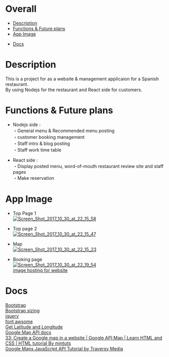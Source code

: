 # Overall   
* [Description](#section1)    
* [Functions & Future plans](#section2)     
* [App Image](#section3)
<!-- * [Basic Installation](#section4) -->       
* [Docs](#section5)
<!--* * [Issue & Solution](#section6) 
* [Note](#section7)     -->
    
# <a name="section1"> Description  
  This is a project for as a website & management applicaion for a Spanish restaurant.  
  By using Nodejs for the restaurant and React side for customers.    
    
# <a name="section2"> Functions & Future plans
* Nodejs side :   
  ・General menu & Recommended menu posting   
  ・customer booking management   
  ・Staff intro & blog posting   
  ・Staff work time table   
  
* React side :    
  ・Display posted menu, word-of-mouth restaurant review site and staff pages   
  ・Make reservation   
    
# <a name="section3"> App Image     
* Top Page 1  
<a href="https://ibb.co/mH5U0m"><img src="https://preview.ibb.co/kjVwfm/Screen_Shot_2017_10_30_at_22_15_58.png" alt="Screen_Shot_2017_10_30_at_22_15_58" border="0"></a>  
  
* Top page 2  
<a href="https://ibb.co/dWytRR"><img src="https://preview.ibb.co/fBGPY6/Screen_Shot_2017_10_30_at_22_15_47.png" alt="Screen_Shot_2017_10_30_at_22_15_47" border="0"></a>  
  
* Map  
<a href="https://ibb.co/dkRPY6"><img src="https://preview.ibb.co/i9WrD6/Screen_Shot_2017_10_30_at_22_15_23.png" alt="Screen_Shot_2017_10_30_at_22_15_23" border="0"></a>  
  
* Booking page  
<a href="https://ibb.co/djDGfm"><img src="https://preview.ibb.co/ik9p0m/Screen_Shot_2017_10_30_at_22_19_54.png" alt="Screen_Shot_2017_10_30_at_22_19_54" border="0"></a><br /><a target='_blank' href='https://imgbb.com/'>image hosting for website</a><br />  
             
<!-- # <a name="section4"> Basic Installation-->   
      
# <a name="section5"> Docs     
  [Bootstrap](https://getbootstrap.com/docs/4.0/getting-started/introduction/)  
  [Bootstrap sizing](https://www.w3schools.com/bootstrap/bootstrap_forms_sizing.asp)    
  [jquery](http://code.jquery.com/)    
  [font awsome](http://fontawesome.io/get-started/)    
  [Get Latitude and Longitude](https://www.latlong.net/)    
  [Google Map API docs](https://developers.google.com/maps/documentation/javascript/?hl=En)    
  [33: Create a Google map in a website | Google API Map | Learn HTML and CSS | HTML tutorial By mmtuts](https://www.youtube.com/watch?v=9CY0V0JAgNU)  
  [Google Maps JavaScript API Tutorial by Traversy Media](https://youtu.be/Zxf1mnP5zcw)   
       
<!--# <a name="section6"> Issue & Solution   
     
# <a name="section7"> Note-->   
   
      